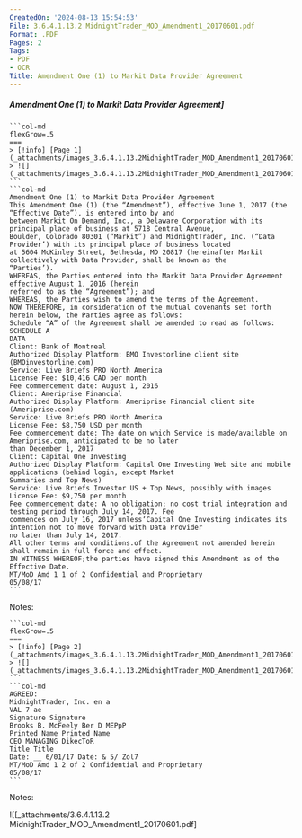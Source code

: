 ```yaml
---
CreatedOn: '2024-08-13 15:54:53'
File: 3.6.4.1.13.2 MidnightTrader_MOD_Amendment1_20170601.pdf
Format: .PDF
Pages: 2
Tags:
- PDF
- OCR
Title: Amendment One (1) to Markit Data Provider Agreement
---
```


##### Amendment One (1) to Markit Data Provider Agreement]

  
````col
```col-md
flexGrow=.5
===
> [!info] [Page 1](_attachments/images_3.6.4.1.13.2MidnightTrader_MOD_Amendment1_20170601.pdf_155453/page_1.png)
> ![](_attachments/images_3.6.4.1.13.2MidnightTrader_MOD_Amendment1_20170601.pdf_155453/page_1.png)
```  
```col-md
Amendment One (1) to Markit Data Provider Agreement  
This Amendment One (1) (the “Amendment”), effective June 1, 2017 (the “Effective Date”), is entered into by and
between Markit On Demand, Inc., a Delaware Corporation with its principal place of business at 5718 Central Avenue,
Boulder, Colorado 80301 (“Markit”) and MidnightTrader, Inc. (“Data Provider’) with its principal place of business located
at 5604 McKinley Street, Bethesda, MD 20817 (hereinafter Markit collectively with Data Provider, shall be known as the  
“Parties’).  
WHEREAS, the Parties entered into the Markit Data Provider Agreement effective August 1, 2016 (herein
referred to as the “Agreement”); and  
WHEREAS, the Parties wish to amend the terms of the Agreement.  
NOW THEREFORE, in consideration of the mutual covenants set forth herein below, the Parties agree as follows:  
Schedule “A” of the Agreement shall be amended to read as follows:  
SCHEDULE A
DATA  
Client: Bank of Montreal  
Authorized Display Platform: BMO Investorline client site (BMOinvestorline.com)
Service: Live Briefs PRO North America  
License Fee: $10,416 CAD per month  
Fee commencement date: August 1, 2016  
Client: Ameriprise Financial  
Authorized Display Platform: Ameriprise Financial client site (Ameriprise.com)  
Service: Live Briefs PRO North America  
License Fee: $8,750 USD per month  
Fee commencement date: The date on which Service is made/available on Ameriprise.com, anticipated to be no later  
than December 1, 2017  
Client: Capital One Investing  
Authorized Display Platform: Capital One Investing Web site and mobile applications (behind login, except Market
Summaries and Top News)  
Service: Live Briefs Investor US + Top News, possibly with images  
License Fee: $9,750 per month  
Fee commencement date: A no obligation; no cost trial integration and testing period through July 14, 2017. Fee
commences on July 16, 2017 unless‘Capital One Investing indicates its intention not to move forward with Data Provider  
no later than July 14, 2017.
All other terms and conditions.of the Agreement not amended herein shall remain in full force and effect.  
IN WITNESS WHEREOF;the parties have signed this Amendment as of the Effective Date.  
MT/MoD Amd 1 1 of 2 Confidential and Proprietary
05/08/17  
```
````
Notes:    
````col
```col-md
flexGrow=.5
===
> [!info] [Page 2](_attachments/images_3.6.4.1.13.2MidnightTrader_MOD_Amendment1_20170601.pdf_155453/page_2.png)
> ![](_attachments/images_3.6.4.1.13.2MidnightTrader_MOD_Amendment1_20170601.pdf_155453/page_2.png)
```  
```col-md
AGREED:  
MidnightTrader, Inc. en a
VAL 7 ae  
Signature Signature  
Brooks B. McFeely Ber D MEPpP
Printed Name Printed Name  
CEO MANAGING DikecToR
Title Title  
Date: __ 6/01/17 Date: & 5/ Zol7  
MT/MoD Amd 1 2 of 2 Confidential and Proprietary
05/08/17  
```
````
Notes:  


![[_attachments/3.6.4.1.13.2 MidnightTrader_MOD_Amendment1_20170601.pdf]
